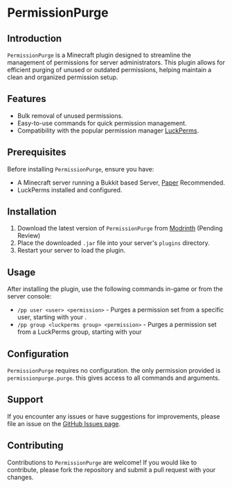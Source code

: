 # PermissionPurge

## Introduction
`PermissionPurge` is a Minecraft plugin designed to streamline the management of permissions for server administrators. This plugin allows for efficient purging of unused or outdated permissions, helping maintain a clean and organized permission setup.

## Features
- Bulk removal of unused permissions.
- Easy-to-use commands for quick permission management.
- Compatibility with the popular permission manager [LuckPerms](https://luckperms.net/).

## Prerequisites
Before installing `PermissionPurge`, ensure you have:
- A Minecraft server running a Bukkit based Server, [Paper](https://papermc.io/) Recommended. 
- LuckPerms installed and configured.

## Installation
1. Download the latest version of `PermissionPurge` from [Modrinth](https://modrinth.com/project/permissionpurge) (Pending Review)
2. Place the downloaded `.jar` file into your server's `plugins` directory.
3. Restart your server to load the plugin.

## Usage
After installing the plugin, use the following commands in-game or from the server console:
- `/pp user <user> <permission>` - Purges a permission set from a specific user, starting with your <permission>.
- `/pp group <luckperms group> <permission>` - Purges a permission set from a LuckPerms group, starting with your <permission>

## Configuration
`PermissionPurge` requires no configuration. the only permission provided is `permissionpurge.purge`. this gives access to all commands and arguments. 

## Support
If you encounter any issues or have suggestions for improvements, please file an issue on the [GitHub Issues page](https://github.com/Evidentsinger14/PermissionPurge/issues).

## Contributing
Contributions to `PermissionPurge` are welcome! If you would like to contribute, please fork the repository and submit a pull request with your changes.
